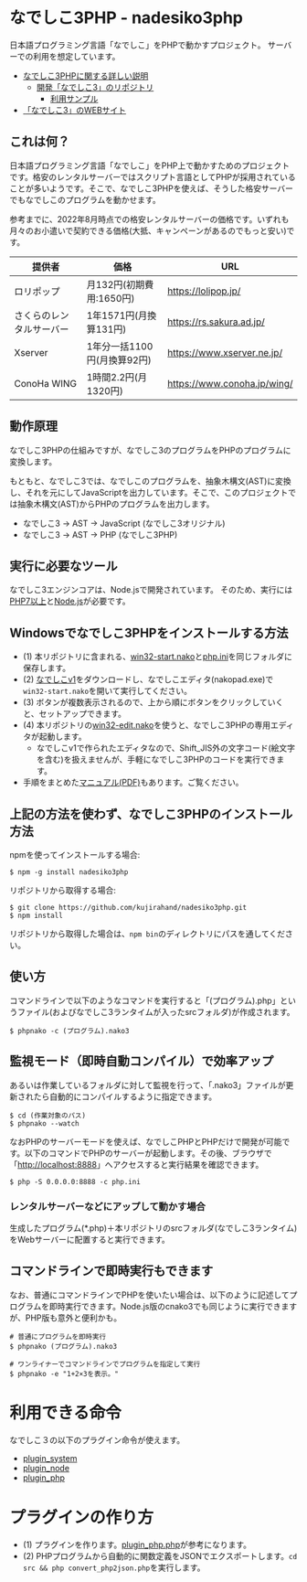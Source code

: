 # なでしこ3PHP - nadesiko3php

日本語プログラミング言語「なでしこ」をPHPで動かすプロジェクト。
サーバーでの利用を想定しています。

- [なでしこ3PHPに関する詳しい説明](https://nadesi.com/doc3/index.php?nadesiko3php) 
  - [開発「なでしこ3」のリポジトリ](https://github.com/kujirahand/nadesiko3)
    - [利用サンプル](https://github.com/kujirahand/phpnako-exampe-bbs/)
- [「なでしこ3」のWEBサイト](https://nadesi.com/)


## これは何？

日本語プログラミング言語「なでしこ」をPHP上で動かすためのプロジェクトです。格安のレンタルサーバーではスクリプト言語としてPHPが採用されていることが多いようです。そこで、なでしこ3PHPを使えば、そうした格安サーバーでもなでしこのプログラムを動かせます。

参考までに、2022年8月時点での格安レンタルサーバーの価格です。いずれも月々のお小遣いで契約できる価格(大抵、キャンペーンがあるのでもっと安い)です。

| 提供者 | 価格 | URL |
|-------|-----|---------------------|
| ロリポップ  |  月132円(初期費用:1650円)  | https://lolipop.jp/ |
| さくらのレンタルサーバー | 1年1571円(月換算131円) | https://rs.sakura.ad.jp/ |
| Xserver | 1年分一括1100円(月換算92円) | https://www.xserver.ne.jp/ |
| ConoHa WING | 1時間2.2円(月1320円) | https://www.conoha.jp/wing/ |


## 動作原理

なでしこ3PHPの仕組みですが、なでしこ3のプログラムをPHPのプログラムに変換します。

もともと、なでしこ3では、なでしこのプログラムを、抽象木構文(AST)に変換し、それを元にしてJavaScriptを出力しています。そこで、このプロジェクトでは抽象木構文(AST)からPHPのプログラムを出力します。

 - なでしこ3 → AST → JavaScript (なでしこ3オリジナル)
 - なでしこ3 → AST → PHP (なでしこ3PHP)

## 実行に必要なツール

なでしこ3エンジンコアは、Node.jsで開発されています。
そのため、実行には[PHP7以上](https://www.php.net/)と[Node.js](https://nodejs.org)が必要です。

## Windowsでなでしこ3PHPをインストールする方法

- (1) 本リポジトリに含まれる、[win32-start.nako](/win32-start.nako)と[php.ini](/php.ini)を同じフォルダに保存します。
- (2) [なでしこv1](https://nadesi.com/top/go.php?6)をダウンロードし、なでしこエディタ(nakopad.exe)で`win32-start.nako`を開いて実行してください。
- (3) ボタンが複数表示されるので、上から順にボタンをクリックしていくと、セットアップできます。
- (4) 本リポジトリの[win32-edit.nako](/win32-edit.nako)を使うと、なでしこ3PHPの専用エディタが起動します。
  - なでしこv1で作られたエディタなので、Shift_JIS外の文字コード(絵文字を含む)を扱えませんが、手軽になでしこ3PHPのコードを実行できます。
- 手順をまとめた[マニュアル(PDF)](https://github.com/kujirahand/nadesiko3php/files/8837840/help.pdf)もあります。ご覧ください。

## 上記の方法を使わず、なでしこ3PHPのインストール方法

npmを使ってインストールする場合:

```
$ npm -g install nadesiko3php
```

リポジトリから取得する場合:

```
$ git clone https://github.com/kujirahand/nadesiko3php.git
$ npm install
```

リポジトリから取得した場合は、`npm bin`のディレクトリにパスを通してください。


## 使い方

コマンドラインで以下のようなコマンドを実行すると「(プログラム).php」というファイル(およびなでしこ3ランタイムが入ったsrcフォルダ)が作成されます。

```
$ phpnako -c (プログラム).nako3
```

## 監視モード（即時自動コンパイル）で効率アップ

あるいは作業しているフォルダに対して監視を行って、「.nako3」ファイルが更新されたら自動的にコンパイルするように指定できます。

```
$ cd (作業対象のパス)
$ phpnako --watch
```

なおPHPのサーバーモードを使えば、なでしこPHPとPHPだけで開発が可能です。以下のコマンドでPHPのサーバーが起動します。その後、ブラウザで「[http://localhost:8888](http://localhost:8888)」へアクセスすると実行結果を確認できます。

```
$ php -S 0.0.0.0:8888 -c php.ini
```

### レンタルサーバーなどにアップして動かす場合

生成したプログラム(*.php)＋本リポジトリのsrcフォルダ(なでしこ3ランタイム)をWebサーバーに配置すると実行できます。


## コマンドラインで即時実行もできます

なお、普通にコマンドラインでPHPを使いたい場合は、以下のように記述してプログラムを即時実行できます。Node.js版のcnako3でも同じように実行できますが、PHP版も意外と便利かも。

```
# 普通にプログラムを即時実行
$ phpnako (プログラム).nako3

# ワンライナーでコマンドラインでプログラムを指定して実行
$ phpnako -e "1+2×3を表示。"
```

# 利用できる命令

なでしこ３の以下のプラグイン命令が使えます。

 - [plugin_system](https://nadesi.com/v3/doc/index.php?plugin_system&show)
 - [plugin_node](https://nadesi.com/v3/doc/index.php?plugin_node&show)
 - [plugin_php](https://github.com/kujirahand/nadesiko3php/blob/main/src/plugin_php.php)

# プラグインの作り方

- (1) プラグインを作ります。[plugin_php.php](src/plugin_php.php)が参考になります。
- (2) PHPプログラムから自動的に関数定義をJSONでエクスポートします。`cd src && php convert_php2json.php`を実行します。





